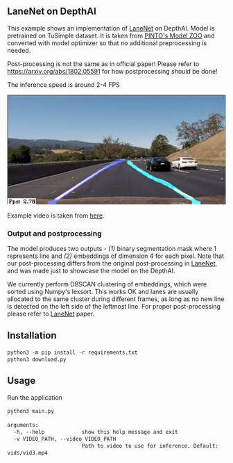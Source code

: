 ## LaneNet on DepthAI

This example shows an implementation of [LaneNet](https://arxiv.org/pdf/1802.05591.pdf) on DepthAI.  Model is pretrained on TuSimple dataset. It is taken from [PINTO's Model ZOO](https://github.com/PINTO0309/PINTO_model_zoo/tree/main/141_lanenet-lane-detection) and converted with model optimizer so that no additional preprocessing is needed.

Post-processing is not the same as in official paper!
Please refer to https://arxiv.org/abs/1802.05591 for how postprocessing should be done!

The inference speed is around 2-4 FPS

![Image example](imgs/example.gif)

Example video is taken from [here](https://github.com/udacity/CarND-LaneLines-P1).

### Output and postprocessing

The model produces two outputs - *(1)* binary segmentation mask where 1 represents line and *(2)* embeddings of dimension 4 for each pixel. Note that our post-processing differs from the original post-processing in [LaneNet](https://arxiv.org/pdf/1802.05591.pdf), and was made just to showcase the model on the DepthAI. 

We currently perform DBSCAN clustering of embeddings, which were sorted using Numpy's lexsort. This works OK and lanes are usually allocated to the same cluster during different frames, as long as no new line is detected on the left side of the leftmost line. For proper post-processing please refer to [LaneNet](https://arxiv.org/pdf/1802.05591.pdf) paper.

## Installation

```
python3 -m pip install -r requirements.txt
python3 download.py
```

## Usage

Run the application

```
python3 main.py

arguments:
  -h, --help            show this help message and exit
  -v VIDEO_PATH, --video VIDEO_PATH
                        Path to video to use for inference. Default: vids/vid3.mp4
```
